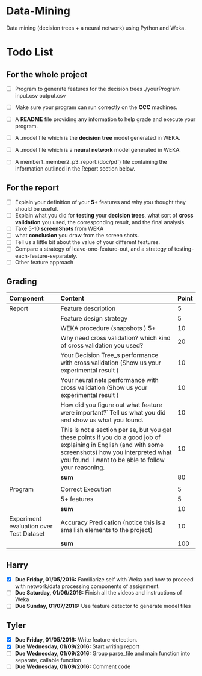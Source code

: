 Data-Mining
===========
Data mining (decision trees + a neural network) using Python and Weka.

Todo List
===

For the whole project
---

- [ ] Program to generate features for the decision trees
      ./yourProgram  input.csv  output.csv

- [ ] Make sure your program can run correctly on the **CCC** machines.
- [ ] A **README** file providing any information to help grade and execute your program.
- [ ] A .model file which is the **decision tree** model generated in WEKA.
- [ ] A .model file which is a **neural network** model generated in WEKA.
- [ ] A member1_member2_p3_report.(doc/pdf) file containing the information outlined in the Report section below.

For the report
---
- [ ] Explain your definition of your **5+** features and why you thought they should be useful.
- [ ] Explain what you did for **testing** your **decision trees**, what sort of **cross validation** you used, the corresponding result, and the final analysis.
- [ ] Take 5-10 **screenShots** from WEKA
- [ ] what **conclusion** you draw from the screen shots.
- [ ] Tell us a little bit about the value of your different features.
- [ ] Compare a strategy of leave-one-feature-out, and a strategy of testing-each-feature-separately.
- [ ] Other feature approach

Grading
---

| Component                               | Content                                                                                                                                                                                                          | Point |
|:----------------------------------------|:-----------------------------------------------------------------------------------------------------------------------------------------------------------------------------------------------------------------|:------|
| Report                                  | Feature description                                                                                                                                                                                              | 5     |
|                                         | Feature design strategy                                                                                                                                                                                          | 5     |
|                                         | WEKA procedure (snapshots ) 5+                                                                                                                                                                                   | 10    |
|                                         | Why need cross validation? which kind of cross validation you used?                                                                                                                                              | 20    |
|                                         | Your Decision Tree_s performance with cross validation (Show us your experimental result )                                                                                                                       | 10    |
|                                         | Your neural nets performance with cross validation (Show us your experimental result )                                                                                                                           | 10    |
|                                         | How did you figure out what feature were important?˙ Tell us what you did and show us what you found.                                                                                                            | 10    |
|                                         | This is not a section per se, but you get these points if you do a good job of explaining in English (and with some screenshots) how you interpreted what you found. I want to be able to follow your reasoning. | 10    |
|                                         | **sum**                                                                                                                                                                                                          | 80    |
|                                         |                                                                                                                                                                                                                  |       |
| Program                                 | Correct Execution                                                                                                                                                                                                | 5     |
|                                         | 5+ features                                                                                                                                                                                                      | 5     |
|                                         | **sum**                                                                                                                                                                                                          | 10    |
| Experiment evaluation over Test Dataset | Accuracy Predication (notice this is a smallish elements to the project)                                                                                                                                         | 10    |
|                                         | **sum**                                                                                                                                                                                                          | 100   |

Harry
-----

- [x] **Due Friday, 01/05/2016:** Familiarize self with Weka and how to proceed with network/data processing components of assignment.
- [ ] **Due Saturday, 01/06/2016:** Finish all the videos and instructions of Weka
- [ ] **Due Sunday, 01/07/2016:** Use feature detector to generate model files

Tyler
-----

- [x] **Due Friday, 01/05/2016:** Write feature-detection.
- [x] **Due Wednesday, 01/09/2016:** Start writing report
- [ ] **Due Wednesday, 01/09/2016:** Group parse_file and main function into separate, callable function
- [ ] **Due Wednesday, 01/09/2016:** Comment code
